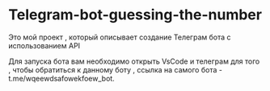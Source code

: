 # Telegram-bot-guessing-the-number

Это мой проект , который описывает создание Телеграм бота с использованием API

Для запуска бота вам необходимо открыть VsCode и телеграм для того , чтобы обратиться к данному боту , ссылка на самого бота - t.me/wqeewdsafowekfoew_bot.
